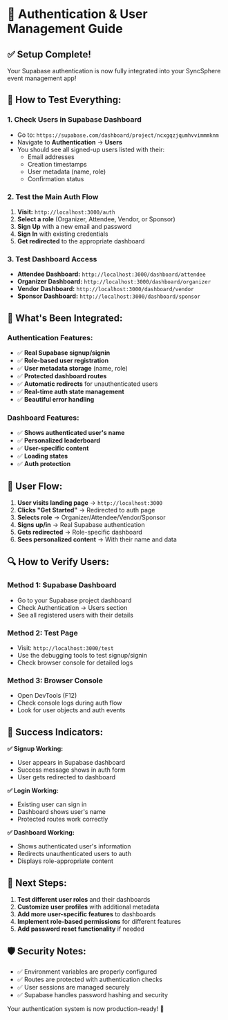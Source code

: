 # 🔐 Authentication & User Management Guide

## ✅ **Setup Complete!**

Your Supabase authentication is now fully integrated into your SyncSphere event management app!

## 🎯 **How to Test Everything:**

### 1. **Check Users in Supabase Dashboard**
- Go to: `https://supabase.com/dashboard/project/ncxgqzjqumhvvimmmknm`
- Navigate to **Authentication** → **Users**
- You should see all signed-up users listed with their:
  - Email addresses
  - Creation timestamps
  - User metadata (name, role)
  - Confirmation status

### 2. **Test the Main Auth Flow**
1. **Visit:** `http://localhost:3000/auth`
2. **Select a role** (Organizer, Attendee, Vendor, or Sponsor)
3. **Sign Up** with a new email and password
4. **Sign In** with existing credentials
5. **Get redirected** to the appropriate dashboard

### 3. **Test Dashboard Access**
- **Attendee Dashboard:** `http://localhost:3000/dashboard/attendee`
- **Organizer Dashboard:** `http://localhost:3000/dashboard/organizer`
- **Vendor Dashboard:** `http://localhost:3000/dashboard/vendor`
- **Sponsor Dashboard:** `http://localhost:3000/dashboard/sponsor`

## 🔧 **What's Been Integrated:**

### **Authentication Features:**
- ✅ **Real Supabase signup/signin**
- ✅ **Role-based user registration**
- ✅ **User metadata storage** (name, role)
- ✅ **Protected dashboard routes**
- ✅ **Automatic redirects** for unauthenticated users
- ✅ **Real-time auth state management**
- ✅ **Beautiful error handling**

### **Dashboard Features:**
- ✅ **Shows authenticated user's name**
- ✅ **Personalized leaderboard**
- ✅ **User-specific content**
- ✅ **Loading states**
- ✅ **Auth protection**

## 🚀 **User Flow:**

1. **User visits landing page** → `http://localhost:3000`
2. **Clicks "Get Started"** → Redirected to auth page
3. **Selects role** → Organizer/Attendee/Vendor/Sponsor
4. **Signs up/in** → Real Supabase authentication
5. **Gets redirected** → Role-specific dashboard
6. **Sees personalized content** → With their name and data

## 🔍 **How to Verify Users:**

### **Method 1: Supabase Dashboard**
- Go to your Supabase project dashboard
- Check Authentication → Users section
- See all registered users with their details

### **Method 2: Test Page**
- Visit: `http://localhost:3000/test`
- Use the debugging tools to test signup/signin
- Check browser console for detailed logs

### **Method 3: Browser Console**
- Open DevTools (F12)
- Check console logs during auth flow
- Look for user objects and auth events

## 🎉 **Success Indicators:**

**✅ Signup Working:**
- User appears in Supabase dashboard
- Success message shows in auth form
- User gets redirected to dashboard

**✅ Login Working:**
- Existing user can sign in
- Dashboard shows user's name
- Protected routes work correctly

**✅ Dashboard Working:**
- Shows authenticated user's information
- Redirects unauthenticated users to auth
- Displays role-appropriate content

## 🔧 **Next Steps:**

1. **Test different user roles** and their dashboards
2. **Customize user profiles** with additional metadata
3. **Add more user-specific features** to dashboards
4. **Implement role-based permissions** for different features
5. **Add password reset functionality** if needed

## 🛡️ **Security Notes:**

- ✅ Environment variables are properly configured
- ✅ Routes are protected with authentication checks
- ✅ User sessions are managed securely
- ✅ Supabase handles password hashing and security

Your authentication system is now production-ready! 🚀
